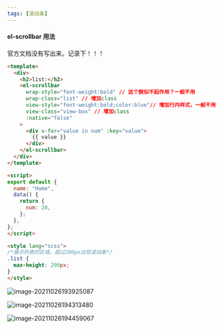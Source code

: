 ```yaml
---
tags: [滚动条]
---
```

#### el-scrollbar 用法

官方文档没有写出来。记录下！！！

```html
<template>
  <div>
    <h2>list:</h2>
    <el-scrollbar
      wrap-style="font-weight:bold" // 这个貌似不起作用？一般不用
      wrap-class="list" // 增加class
      view-style="font-weight:bold;color:blue"// 增加行内样式，一般不用
      view-class="view-box" // 增加class
      :native="false"
    >
      <div v-for="value in num" :key="value">
        {{ value }}
      </div>
    </el-scrollbar>
  </div>
</template>

<script>
export default {
  name: "Home",
  data() {
    return {
      num: 20,
    };
  },
};
</script>

<style lang="scss">
/*展示列表的区域，超过200px出现滚动条*/
.list {
  max-height: 200px;
}
</style>
```

![image-20211026193925087](https://cdn.jsdelivr.net/gh/JingWZeng/markdownImg/img/202110261939203.png)

![image-20211026194313480](https://cdn.jsdelivr.net/gh/JingWZeng/markdownImg/img/202110261943517.png)

![image-20211026194459067](https://cdn.jsdelivr.net/gh/JingWZeng/markdownImg/img/202110261944105.png)
